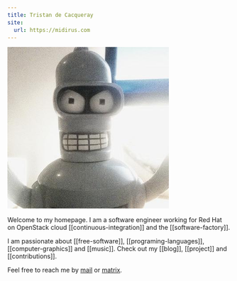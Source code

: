 ```yaml
---
title: Tristan de Cacqueray
site:
  url: https://midirus.com
---
```


<img src="static/favicon.jpeg" class="float-left rounded-xl w-48 h-48 mr-2" />

Welcome to my homepage. I am a software engineer working for Red Hat on OpenStack cloud [[continuous-integration]] and the [[software-factory]].

I am passionate about [[free-software]], [[programing-languages]], [[computer-graphics]] and [[music]]. Check out my [[blog]], [[project]] and [[contributions]].

Feel free to reach me by [mail](mailto:tristan.cacqueray@gmail.com) or [matrix](https://matrix.to/#/@tristanc_:matrix.org).
